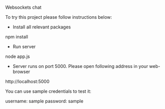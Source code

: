 Websockets chat

To try this project please follow instructions below:

- Install all relevant packages

npm install

- Run server

node app.js

- Server runs on port 5000. Please open following address in your web-browser

http://localhost:5000

You can use sample credentials to test it:

username: sample
password: sample
